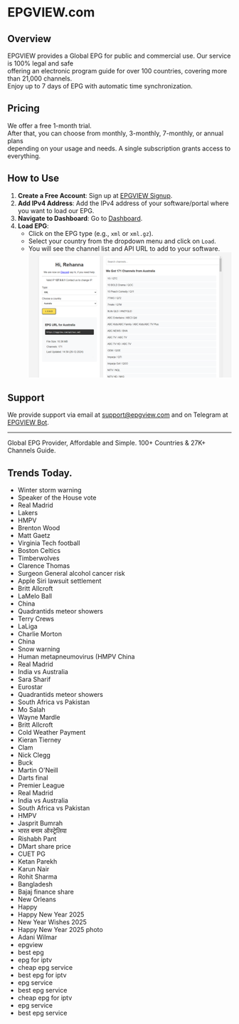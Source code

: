 # EPGVIEW.com



## Overview
EPGVIEW provides a Global EPG for public and commercial use. Our service is 100% legal and safe\
offering an electronic program guide for over 100 countries, covering more than 21,000 channels.\
Enjoy up to 7 days of EPG with automatic time synchronization.

## Pricing
We offer a free 1-month trial. \
After that, you can choose from monthly, 3-monthly, 7-monthly, or annual plans \
depending on your usage and needs. A single subscription grants access to everything.

## How to Use
1. **Create a Free Account**: Sign up at [EPGVIEW Signup](https://epgview.com/signup.php).
2. **Add IPv4 Address**: Add the IPv4 address of your software/portal where you want to load our EPG.
3. **Navigate to Dashboard**: Go to [Dashboard](https://epgview.com/dashboard.php).
4. **Load EPG**:
   - Click on the EPG type (e.g., `xml` or `xml.gz`).
   - Select your country from the dropdown menu and click on `Load`.
   - You will see the channel list and API URL to add to your software.
![EPGVIEW](img/dashboard.png)
## Support
We provide support via email at [support@epgview.com](mailto:support@epgview.com) and on Telegram at [EPGVIEW Bot](https://t.me/epgview_bot).

---

Global EPG Provider, Affordable and Simple. 100+ Countries & 27K+ Channels Guide.

## Trends Today.

- Winter storm warning
- Speaker of the House vote
- Real Madrid
- Lakers
- HMPV
- Brenton Wood
- Matt Gaetz
- Virginia Tech football
- Boston Celtics
- Timberwolves
- Clarence Thomas
- Surgeon General alcohol cancer risk
- Apple Siri lawsuit settlement
- Britt Allcroft
- LaMelo Ball
- China
- Quadrantids meteor showers
- Terry Crews
- LaLiga
- Charlie Morton
- China
- Snow warning
- Human metapneumovirus (HMPV China
- Real Madrid
- India vs Australia
- Sara Sharif
- Eurostar
- Quadrantids meteor showers
- South Africa vs Pakistan
- Mo Salah
- Wayne Mardle
- Britt Allcroft
- Cold Weather Payment
- Kieran Tierney
- Clam
- Nick Clegg
- Buck
- Martin O'Neill
- Darts final
- Premier League
- Real Madrid
- India vs Australia
- South Africa vs Pakistan
- HMPV
- Jasprit Bumrah
- भारत बनाम ऑस्ट्रेलिया
- Rishabh Pant
- DMart share price
- CUET PG
- Ketan Parekh
- Karun Nair
- Rohit Sharma
- Bangladesh
- Bajaj finance share
- New Orleans
- Happy
- Happy New Year 2025
- New Year Wishes 2025
- Happy New Year 2025 photo
- Adani Wilmar
- epgview
- best epg
- epg for iptv
- cheap epg service
- best epg for iptv
- epg service
- best epg service
- cheap epg for iptv
- epg service
- best epg service
